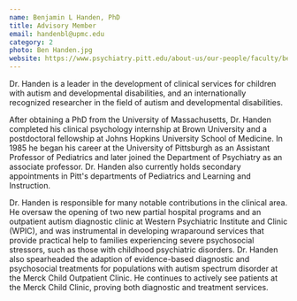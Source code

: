 ```yaml
---
name: Benjamin L Handen, PhD
title: Advisory Member
email: handenbl@upmc.edu
category: 2
photo: Ben Handen.jpg
website: https://www.psychiatry.pitt.edu/about-us/our-people/faculty/benjamin-l-handen-phd
---
```

Dr. Handen is a leader in the development of clinical services for children with autism and developmental disabilities, and an internationally recognized researcher in the field of autism and developmental disabilities.

After obtaining a PhD from the University of Massachusetts, Dr. Handen completed his clinical psychology internship at Brown University and a postdoctoral fellowship at Johns Hopkins University School of Medicine. In 1985 he began his career at the University of Pittsburgh as an Assistant Professor of Pediatrics and later joined the Department of Psychiatry as an associate professor. Dr. Handen also currently holds secondary appointments in Pitt's departments of Pediatrics and Learning and Instruction.  

Dr. Handen is responsible for many notable contributions in the clinical area. He oversaw the opening of two new partial hospital programs and an outpatient autism diagnostic clinic at Western Psychiatric Institute and Clinic (WPIC), and was instrumental in developing wraparound services that provide practical help to families experiencing severe psychosocial stressors, such as those with childhood psychiatric disorders. Dr. Handen also spearheaded the adaption of evidence-based diagnostic and psychosocial treatments for populations with autism spectrum disorder at the Merck Child Outpatient Clinic. He continues to actively see patients at the Merck Child Clinic, proving both diagnostic and treatment services.